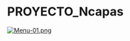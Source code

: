 # PROYECTO_Ncapas




[![Menu-01.png](https://i.postimg.cc/Gt5Pfk1Z/Menu-01.png)](https://postimg.cc/zHTRbHvj)









